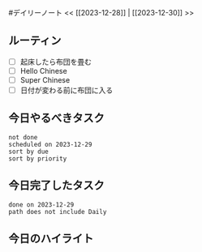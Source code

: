 #デイリーノート
<< [[2023-12-28]] | [[2023-12-30]] >>
## ルーティン
- [ ] 起床したら布団を畳む
- [ ] Hello Chinese
- [ ] Super Chinese
- [ ] 日付が変わる前に布団に入る
## 今日やるべきタスク
```tasks
not done
scheduled on 2023-12-29
sort by due
sort by priority
```
## 今日完了したタスク
```tasks
done on 2023-12-29
path does not include Daily
```
## 今日のハイライト
